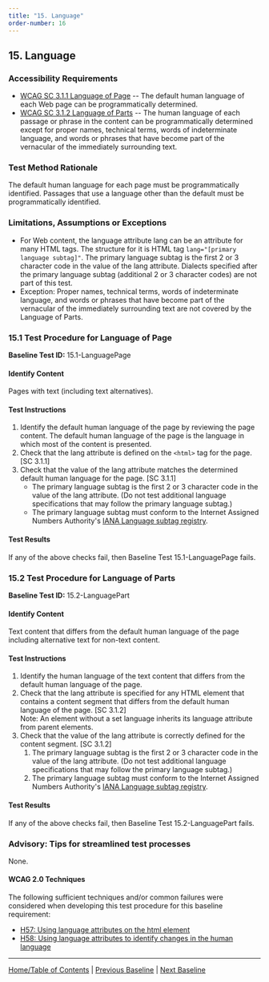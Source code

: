 ```yaml
---
title: "15. Language"
order-number: 16
---
```

## 15. Language

### Accessibility Requirements

-   [WCAG SC 3.1.1 Language of Page](http://www.w3.org/TR/UNDERSTANDING-WCAG20/meaning-doc-lang-id.html) -- The default human language of each Web page can be programmatically determined.
-   [WCAG SC 3.1.2 Language of Parts](http://www.w3.org/TR/UNDERSTANDING-WCAG20/meaning-other-lang-id.html) -- The human language of each passage or phrase in the content can be programmatically determined except for proper names, technical terms, words of indeterminate language, and words or phrases that have become part of the vernacular of the immediately surrounding text.

### Test Method Rationale

The default human language for each page must be programmatically identified. Passages that use a language other than the default must be programmatically identified.

### Limitations, Assumptions or Exceptions

-   For Web content, the language attribute lang can be an attribute for many HTML tags. The structure for it is HTML tag `lang="[primary language subtag]"`. The primary language subtag is the first 2 or 3 character code in the value of the lang attribute. Dialects specified after the primary language subtag (additional 2 or 3 character codes) are not part of this test.
-   Exception: Proper names, technical terms, words of indeterminate language, and words or phrases that have become part of the vernacular of the immediately surrounding text are not covered by the Language of Parts.

### 15.1 Test Procedure for Language of Page

**Baseline Test ID:** 15.1-LanguagePage
#### Identify Content
<p id="1IC">Pages with text (including text alternatives).</p>

#### Test Instructions
<ol id="1TI">
    <li id="1TI-1">Identify the default human language of the page by reviewing the page content. The default human language of the page is the language in which most of the content is presented.</li>
    <li id="1TI-2">Check that the lang attribute is defined on the <code>&lt;html&gt;</code> tag for the page. [SC 3.1.1]</li>
    <li id="1TI-3">Check that the value of the lang attribute matches the determined default human language for the page. [SC 3.1.1]
    <ul>
        <li>The primary language subtag is the first 2 or 3 character code in the value of the lang attribute. (Do not test additional language specifications that may follow the primary language subtag.)</li>
        <li>The primary language subtag must conform to the Internet Assigned Numbers Authority's <a href="http://www.iana.org/assignments/language-subtag-registry" target="_blank" rel="noopener">IANA Language subtag registry</a>.</li>
    </ul></li>
</ol>

#### Test Results
<p id="1TR">If any of the above checks fail, then Baseline Test 15.1-LanguagePage fails.</p>

### 15.2 Test Procedure for Language of Parts

**Baseline Test ID:** 15.2-LanguagePart
#### Identify Content
<p id="2IC">Text content that differs from the default human language of the page including alternative text for non-text content.</p>

#### Test Instructions
<ol id="2TI">
    <li id="2TI-1">Identify the human language of the text content that differs from the default human language of the page.</li>
    <li id="2TI-2">Check that the lang attribute is specified for any HTML element that contains a content segment that differs from the default human language of the page. [SC 3.1.2]<br>
    Note: An element without a set language inherits its language attribute from parent elements.</li>
    <li id="2TI-3">Check that the value of the lang attribute is correctly defined for the content segment. [SC 3.1.2]
        <ol>
            <li id="2TI-3i">The primary language subtag is the first 2 or 3 character code in the value of the lang attribute. (Do not test additional language specifications that may follow the primary language subtag.)</li>
            <li id="2TI-3ii">The primary language subtag must conform to the Internet Assigned Numbers Authority's <a href="http://www.iana.org/assignments/language-subtag-registry" target="_blank" rel="noopener">IANA Language subtag registry</a>.</li>
        </ol></li>
</ol>

#### Test Results
<p id="2TR">If any of the above checks fail, then Baseline Test 15.2-LanguagePart fails.</p>

### Advisory: Tips for streamlined test processes

None.

#### WCAG 2.0 Techniques
The following sufficient techniques and/or common failures were considered when developing this test procedure for this baseline requirement:
-   [H57: Using language attributes on the html element](https://www.w3.org/TR/WCAG20-TECHS/H57.html)
-   [H58: Using language attributes to identify changes in the human language](https://www.w3.org/TR/WCAG20-TECHS/H58.html)

----------------------------------------
[Home/Table of Contents](index.md) | [Previous Baseline](14Links.md) | [Next Baseline](16AudioVideo.md)
